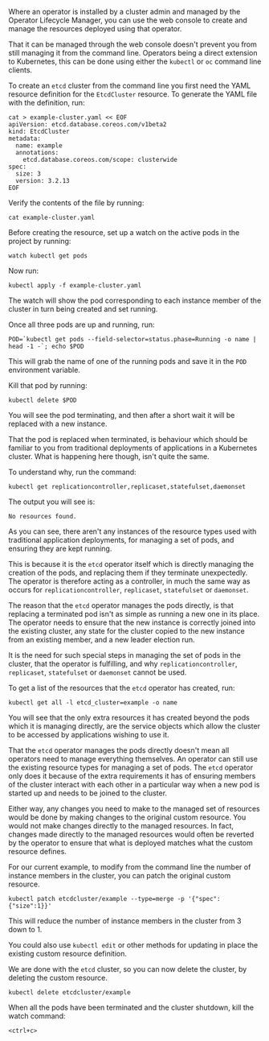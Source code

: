 Where an operator is installed by a cluster admin and managed by the Operator Lifecycle Manager, you can use the web console to create and manage the resources deployed using that operator.

That it can be managed through the web console doesn't prevent you from still managing it from the command line. Operators being a direct extension to Kubernetes, this can be done using either the `kubectl` or `oc` command line clients.

To create an `etcd` cluster from the command line you first need the YAML resource definition for the `EtcdCluster` resource. To generate the YAML file with the definition, run:

```execute
cat > example-cluster.yaml << EOF
apiVersion: etcd.database.coreos.com/v1beta2
kind: EtcdCluster
metadata:
  name: example
  annotations:
    etcd.database.coreos.com/scope: clusterwide
spec:
  size: 3
  version: 3.2.13
EOF
```

Verify the contents of the file by running:

```execute
cat example-cluster.yaml
```

Before creating the resource, set up a watch on the active pods in the project by running:

```execute-2
watch kubectl get pods
```

Now run:

```execute
kubectl apply -f example-cluster.yaml
```

The watch will show the pod corresponding to each instance member of the cluster in turn being created and set running.

Once all three pods are up and running, run:

```execute
POD=`kubectl get pods --field-selector=status.phase=Running -o name | head -1 -`; echo $POD
```

This will grab the name of one of the running pods and save it in the `POD` environment variable.

Kill that pod by running:

```execute
kubectl delete $POD
```

You will see the pod terminating, and then after a short wait it will be replaced with a new instance.

That the pod is replaced when terminated, is behaviour which should be familiar to you from traditional deployments of applications in a Kubernetes cluster. What is happening here though, isn't quite the same.

To understand why, run the command:

```execute
kubectl get replicationcontroller,replicaset,statefulset,daemonset
```

The output you will see is:

```
No resources found.
```

As you can see, there aren't any instances of the resource types used with traditional application deployments, for managing a set of pods, and ensuring they are kept running.

This is because it is the `etcd` operator itself which is directly managing the creation of the pods, and replacing them if they terminate unexpectedly. The operator is therefore acting as a controller, in much the same way as occurs for `replicationcontroller`, `replicaset`, `statefulset` or `daemonset`.

The reason that the `etcd` operator manages the pods directly, is that replacing a terminated pod isn't as simple as running a new one in its place. The operator needs to ensure that the new instance is correctly joined into the existing cluster, any state for the cluster copied to the new instance from an existing member, and a new leader election run.

It is the need for such special steps in managing the set of pods in the cluster, that the operator is fulfilling, and why `replicationcontroller`, `replicaset`, `statefulset` or `daemonset` cannot be used.

To get a list of the resources that the `etcd` operator has created, run:

```execute
kubectl get all -l etcd_cluster=example -o name
```

You will see that the only extra resources it has created beyond the pods which it is managing directly, are the service objects which allow the cluster to be accessed by applications wishing to use it.

That the `etcd` operator manages the pods directly doesn't mean all operators need to manage everything themselves. An operator can still use the existing resource types for managing a set of pods. The `etcd` operator only does it because of the extra requirements it has of ensuring members of the cluster interact with each other in a particular way when a new pod is started up and needs to be joined to the cluster.

Either way, any changes you need to make to the managed set of resources would be done by making changes to the original custom resource. You would not make changes directly to the managed resources. In fact, changes made directly to the managed resources would often be reverted by the operator to ensure that what is deployed matches what the custom resource defines.

For our current example, to modify from the command line the number of instance members in the cluster, you can patch the original custom resource.

```execute
kubectl patch etcdcluster/example --type=merge -p '{"spec":{"size":1}}'
```

This will reduce the number of instance members in the cluster from 3 down to 1.

You could also use `kubectl edit` or other methods for updating in place the existing custom resource definition.

We are done with the `etcd` cluster, so you can now delete the cluster, by deleting the custom resource.

```execute
kubectl delete etcdcluster/example
```

When all the pods have been terminated and the cluster shutdown, kill the watch command:

```execute-2
<ctrl+c>
```
